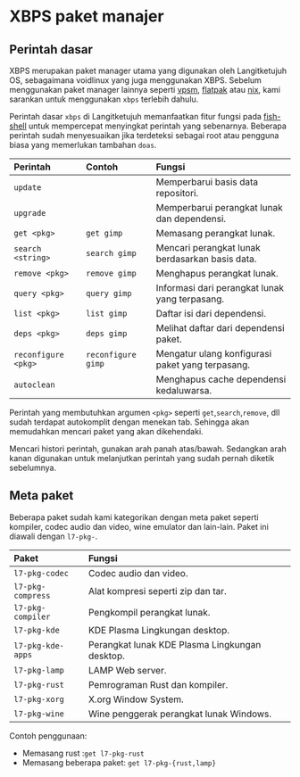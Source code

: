 # XBPS paket manajer

## Perintah dasar

XBPS merupakan paket manager utama yang digunakan oleh Langitketujuh OS, sebagaimana voidlinux yang juga menggunakan XBPS. Sebelum menggunakan paket manager lainnya seperti [vpsm](vpsm.md), [flatpak](flatpak.md) atau [nix](nix.md), kami sarankan untuk menggunakan `xbps` terlebih dahulu.

Perintah dasar `xbps` di Langitketujuh memanfaatkan fitur fungsi pada [fish-shell](../shell/fish.md) untuk mempercepat menyingkat perintah yang sebenarnya. Beberapa perintah sudah menyesuaikan jika terdeteksi sebagai root atau pengguna biasa yang memerlukan tambahan `doas`.

| Perintah              | Contoh                | Fungsi                                          |
| :-------------------- | :-------------------- | :---------------------------------------------- |
| `update`              |                       | Memperbarui basis data repositori.              |
| `upgrade`             |                       | Memperbarui perangkat lunak dan dependensi.     |
| `get <pkg>`           | `get gimp`            | Memasang perangkat lunak.                       |
| `search <string>`     | `search gimp`         | Mencari perangkat lunak berdasarkan basis data. |
| `remove <pkg>`        | `remove gimp`         | Menghapus perangkat lunak.                      |
| `query <pkg>`         | `query gimp`          | Informasi dari perangkat lunak yang terpasang.  |
| `list <pkg>`          | `list gimp`           | Daftar isi dari dependensi.                     |
| `deps <pkg>`          | `deps gimp`           | Melihat daftar dari dependensi paket.           |
| `reconfigure <pkg>`   | `reconfigure gimp`    | Mengatur ulang konfigurasi paket yang terpasang.|
| `autoclean`           |                       | Menghapus cache dependensi kedaluwarsa.         |

Perintah yang membutuhkan argumen `<pkg>` seperti `get`,`search`,`remove`, dll sudah terdapat autokomplit dengan menekan tab. Sehingga akan memudahkan mencari paket yang akan dikehendaki.

Mencari histori perintah, gunakan arah panah atas/bawah. Sedangkan arah kanan digunakan untuk melanjutkan perintah yang sudah pernah diketik sebelumnya.

## Meta paket

Beberapa paket sudah kami kategorikan dengan meta paket seperti kompiler, codec audio dan video, wine emulator dan lain-lain. Paket ini diawali dengan `l7-pkg-`.

| Paket             | Fungsi                                         |
| :---------------- | :--------------------------------------------- |
| `l7-pkg-codec`    | Codec audio dan video.                         |
| `l7-pkg-compress` | Alat kompresi seperti zip dan tar.             |
| `l7-pkg-compiler` | Pengkompil perangkat lunak.                    |
| `l7-pkg-kde`      | KDE Plasma Lingkungan desktop.                 |
| `l7-pkg-kde-apps` | Perangkat lunak KDE Plasma Lingkungan desktop. |
| `l7-pkg-lamp`     | LAMP Web server.                               |
| `l7-pkg-rust`     | Pemrograman Rust dan kompiler.                 |
| `l7-pkg-xorg`     | X.org Window System.                           |
| `l7-pkg-wine`     | Wine penggerak perangkat lunak Windows.        |

Contoh penggunaan:
- Memasang rust :`get l7-pkg-rust`
- Memasang beberapa paket: `get l7-pkg-{rust,lamp}`
